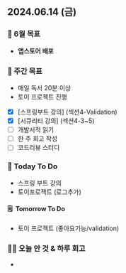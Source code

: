 ## 2024.06.14 (금)

### 📍 6월 목표

- **앱스토어 배포**
  <br/>

### 📎 주간 목표

- 매일 독서 20분 이상
- 토이 프로젝트 진행
- [x] [스프링부트 강의] (섹션4-Validation)
- [x] [시큐리티 강의] (섹션4-3~5)
- [ ] 개발서적 읽기
- [ ] 한 주 회고 작성
- [ ] 코드리뷰 스터디
  <br/>

### 📎 Today To Do

- 스프링 부트 강의
- 토이프로젝트 (로그추가)
  <br/>

#### 🗒️  Tomorrow To Do

- 토이 프로젝트 (좋아요기능/validation)
  <br/>

### 👊🏻 오늘 안 것 & 하루 회고

-